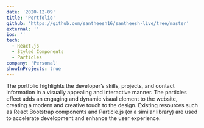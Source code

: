 ```yaml
---
date: '2020-12-09'
title: 'Portfolio'
github: 'https://github.com/santheesh16/santheesh-live/tree/master'
external: ''
ios: ''
tech:
  - React.js
  - Styled Components
  - Particles
company: 'Personal'
showInProjects: true
---
```


The portfolio highlights the developer’s skills, projects, and contact information in a visually appealing and interactive manner. The particles effect adds an engaging and dynamic visual element to the website, creating a modern and creative touch to the design. Existing resources such as React Bootstrap components and Particle.js (or a similar library) are used to accelerate development and enhance the user experience.
